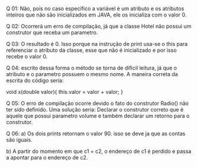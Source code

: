 Q 01:
Não, pois no caso específico a variável é um atributo e os atributos inteiros que não são inicializados em JAVA, ele os inicializa com o valor 0.

Q 02:
Ocorrerá um erro de compilação, já que a classe Hotel não possui um construtor que receba um parametro.

Q 03:
O resultado é 0. Isso porque na instrução de print usa-se o this para referenciar o atributo da classe, esse que não é inicializado e por isso recebe o valor 0.

Q 04:
escrito dessa forma o método se torna de dificil leitura, já que o atributo e o parametro possuem o mesmo nome.
A maneira correta da escrita do código seria:

void x(double valor){
    this.valor = valor + valor;
}

Q 05:
O erro de compilação ocorre devido o fato do construtor Radio() não ter sido definido.
Uma solução seria:
Declarar o construtor correto que é aquele que possui parametro volume e também declarar um retorno para o construtor.

Q 06:
a) Os dois prints retornam o valor 90. isso se deve ja que as contas são iguais.

b) A partir do momento em que c1 = c2, o endereço de c1 é perdido e passa a apontar para o endereço de c2.
